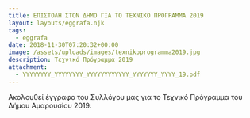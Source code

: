 ```yaml
---
title: ΕΠΙΣΤΟΛΗ ΣΤΟΝ ΔΗΜΟ ΓΙΑ ΤΟ ΤΕΧΝΙΚΟ ΠΡΟΓΡΑΜΜΑ 2019
layout: layouts/eggrafa.njk
tags:
  - eggrafa
date: 2018-11-30T07:20:32+00:00
image: /assets/uploads/images/texnikoprogramma2019.jpg
description: Τεχνικό Πρόγραμμα 2019
attachment:
  - YYYYYYYY_YYYYYYYY_YYYYYYYYYYYY_YYYYYYY_YYYY_19.pdf
---
```

Ακολουθεί έγγραφο του Συλλόγου μας για το Τεχνικό Πρόγραμμα του Δήμου Αμαρουσίου 2019.

<!-- excerpt -->